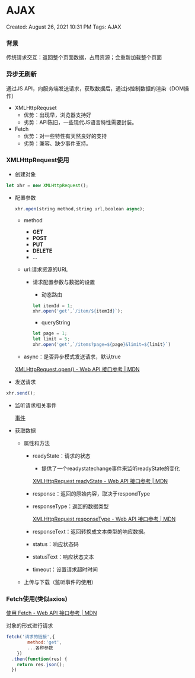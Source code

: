 # AJAX

Created: August 26, 2021 10:31 PM
Tags: AJAX

### 背景

传统请求交互：返回整个页面数据，占用资源；会重新加载整个页面

### 异步无刷新

通过JS API，向服务端发送请求，获取数据后，通过js控制数据的渲染（DOM操作）

- XMLHttpRequset
    - 优势：出现早，浏览器支持好
    - 劣势：API陈旧，一些现代JS语言特性需要封装。
- Fetch
    - 优势：对一些特性有天然良好的支持
    - 劣势：兼容、缺少事件支持。

### XMLHttpRequest使用

- 创建对象

```javascript
let xhr = new XMLHttpRequest();
```

- 配置参数
    
    ```javascript
    xhr.open(string method,string url,boolean async);
    ```
    
    - method
        - **GET**
        - **POST**
        - **PUT**
        - **DELETE**
        - ...
    - url:请求资源的URL
        - 请求配置参数与数据的设置
            - 动态路由
            
            ```javascript
            let itemId = 1;
            xhr.open('get',`/item/${itemId}`);
            ```
            
            - queryString
            
            ```javascript
            let page = 1;
            let limit = 5;
            xhr.open('get',`/items?page=${page}&limit=${limit}`)
            ```
            
    - async：是否异步模式发送请求，默认true
    
    [XMLHttpRequest.open() - Web API 接口参考 | MDN](https://developer.mozilla.org/zh-CN/docs/Web/API/XMLHttpRequest/open)
    
- 发送请求

```javascript
xhr.send();
```

- 监听请求相关事件
    
    [事件](AJAX%201584bdcc484447389c271e656cf59c3a/%E4%BA%8B%E4%BB%B6%201143fac1ac3249798addf4acaf77495f.csv)
    
- 获取数据
    - 属性和方法
        - readyState：请求的状态
            - 提供了一个readystatechange事件来监听readyState的变化
            
            [XMLHttpRequest.readyState - Web API 接口参考 | MDN](https://developer.mozilla.org/zh-CN/docs/Web/API/XMLHttpRequest/readyState)
            
        - response：返回的原始内容，取决于respondType
        - responseType：返回的数据类型
            
            [XMLHttpRequest.responseType - Web API 接口参考 | MDN](https://developer.mozilla.org/zh-CN/docs/Web/API/XMLHttpRequest/responseType)
            
        - responseText：返回转换成文本类型的响应数据。
        - status：响应状态码
        - statusText：响应状态文本
        - timeout：设置请求超时时间
    - 上传与下载（监听事件的使用）

### Fetch使用(类似axios)

[使用 Fetch - Web API 接口参考 | MDN](https://developer.mozilla.org/zh-CN/docs/Web/API/Fetch_API/Using_Fetch)

对象的形式进行请求

```javascript
fetch('请求的链接',{
		method:'get',
		...各种参数
	})
  .then(function(res) {
    return res.json();
  })
```